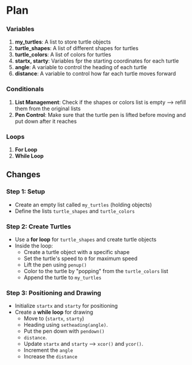 # Plan 

### Variables
1. **my_turtles**: A list to store turtle objects
2. **turtle_shapes**: A list of different shapes for turtles
3. **turtle_colors**: A list of colors for turtles
4. **startx, starty**: Variables fpr the starting coordinates for each turtle
5. **angle**: A variable to control the heading of each turtle
6. **distance**: A variable to control how far each turtle moves forward

### Conditionals
1. **List Management**: Check if the shapes or colors list is empty --> refill them from the original lists
2. **Pen Control**: Make sure that the turtle pen is lifted before moving and put down after it reaches

### Loops
1. **For Loop**
2. **While Loop**

## Changes

### Step 1: Setup
- Create an empty list called `my_turtles` (holding objects)
- Define the lists `turtle_shapes` and `turtle_colors` 

### Step 2: Create Turtles
- Use a **for loop** for `turtle_shapes` and create turtle objects
- Inside the loop:
  - Create a turtle object with a specific shape
  - Set the turtle's speed to `0` for maximum speed
  - Lift the pen using `penup()` 
  - Color to the turtle by "popping" from the `turtle_colors` list
  - Append the turtle to `my_turtles`

### Step 3: Positioning and Drawing
- Initialize `startx` and `starty` for positioning
- Create a **while loop** for drawing
  - Move to (`startx`, `starty`)
  - Heading using `setheading(angle)`.
  - Put the pen down with `pendown()` 
  - `distance`.
  - Update `startx` and `starty` --> `xcor()` and `ycor()`.
  - Increment the `angle` 
  - Increase the `distance` 
